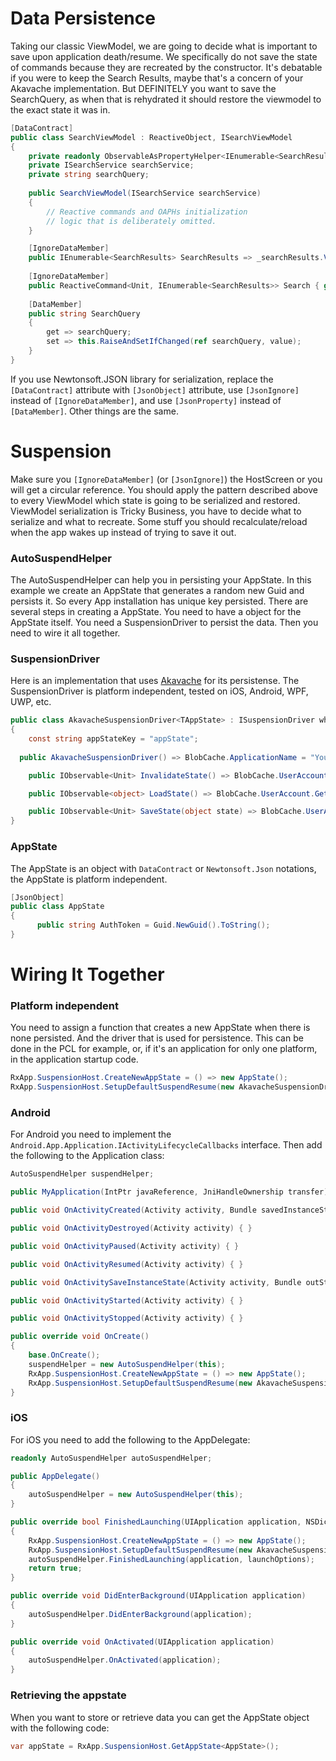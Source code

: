 # Data Persistence

Taking our classic ViewModel, we are going to decide what is important to save upon application death/resume. We specifically do not save the state of commands because they are recreated by the constructor. It's debatable if you were to keep the Search Results, maybe that's a concern of your Akavache implementation. But DEFINITELY you want to save the SearchQuery, as when that is rehydrated it should restore the viewmodel to the exact state it was in.

```cs
[DataContract]
public class SearchViewModel : ReactiveObject, ISearchViewModel
{
    private readonly ObservableAsPropertyHelper<IEnumerable<SearchResults>> _searchResults;
    private ISearchService searchService;
    private string searchQuery;
    
    public SearchViewModel(ISearchService searchService) 
    { 
        // Reactive commands and OAPHs initialization 
        // logic that is deliberately omitted.     
    }

    [IgnoreDataMember]
    public IEnumerable<SearchResults> SearchResults => _searchResults.Value;
     
    [IgnoreDataMember]
    public ReactiveCommand<Unit, IEnumerable<SearchResults>> Search { get; }
    
    [DataMember]
    public string SearchQuery 
    {
        get => searchQuery;
        set => this.RaiseAndSetIfChanged(ref searchQuery, value);
    }
}
```

If you use Newtonsoft.JSON library for serialization, replace the `[DataContract]` attribute with `[JsonObject]` attribute, use `[JsonIgnore]` instead of `[IgnoreDataMember]`, and use `[JsonProperty]` instead of `[DataMember]`. Other things are the same.

# Suspension

Make sure you `[IgnoreDataMember]` (or `[JsonIgnore]`) the HostScreen or you will get a circular reference. You should apply the pattern described above to every ViewModel which state is going to be serialized and restored. ViewModel serialization is Tricky Business, you have to decide what to serialize and what to recreate. Some stuff you should recalculate/reload when the app wakes up instead of trying to save it out.

### AutoSuspendHelper

The AutoSuspendHelper can help you in persisting your AppState. In this example we create an AppState that generates a random new Guid and persists it. So every App installation has unique key persisted. There are several steps in creating a AppState. You need to have a object for the AppState itself. You need a SuspensionDriver to persist the data. Then you need to wire it all together.

### SuspensionDriver

Here is an implementation that uses [Akavache](https://github.com/reactiveui/Akavache) for its persistense. The SuspensionDriver is platform independent, tested on iOS, Android, WPF, UWP, etc. 

```cs
public class AkavacheSuspensionDriver<TAppState> : ISuspensionDriver where TAppState : class
{
	const string appStateKey = "appState";
  
  public AkavacheSuspensionDriver() => BlobCache.ApplicationName = "Your Application Name";

	public IObservable<Unit> InvalidateState() => BlobCache.UserAccount.InvalidateObject<TAppState>(appStateKey);

	public IObservable<object> LoadState() => BlobCache.UserAccount.GetObject<TAppState>(appStateKey);

	public IObservable<Unit> SaveState(object state) => BlobCache.UserAccount.InsertObject(appStateKey, (TAppState)state);
}
```

### AppState

The AppState is an object with `DataContract` or `Newtonsoft.Json` notations, the AppState is platform independent.

```cs
[JsonObject]
public class AppState
{
	  public string AuthToken = Guid.NewGuid().ToString();
}
```

# Wiring It Together

### Platform independent

You need to assign a function that creates a new AppState when there is none persisted. And the driver that is used for persistence. This can be done in the PCL for example, or, if it's an application for only one platform, in the application startup code.

```cs
RxApp.SuspensionHost.CreateNewAppState = () => new AppState();
RxApp.SuspensionHost.SetupDefaultSuspendResume(new AkavacheSuspensionDriver<AppState>());
```

### Android

For Android you need to implement the `Android.App.Application.IActivityLifecycleCallbacks` interface. Then add the following to the Application class:

```cs
AutoSuspendHelper suspendHelper;

public MyApplication(IntPtr javaReference, JniHandleOwnership transfer) : base (javaReference, transfer) { }

public void OnActivityCreated(Activity activity, Bundle savedInstanceState) { }

public void OnActivityDestroyed(Activity activity) { }

public void OnActivityPaused(Activity activity) { }

public void OnActivityResumed(Activity activity) { }

public void OnActivitySaveInstanceState(Activity activity, Bundle outState) { }

public void OnActivityStarted(Activity activity) { }

public void OnActivityStopped(Activity activity) { }

public override void OnCreate()
{
    base.OnCreate();
    suspendHelper = new AutoSuspendHelper(this);
    RxApp.SuspensionHost.CreateNewAppState = () => new AppState();
    RxApp.SuspensionHost.SetupDefaultSuspendResume(new AkavacheSuspensionDriver<AppState>());
}
```

### iOS

For iOS you need to add the following to the AppDelegate:

```cs
readonly AutoSuspendHelper autoSuspendHelper;

public AppDelegate()
{
    autoSuspendHelper = new AutoSuspendHelper(this);
}

public override bool FinishedLaunching(UIApplication application, NSDictionary launchOptions)
{
    RxApp.SuspensionHost.CreateNewAppState = () => new AppState();
    RxApp.SuspensionHost.SetupDefaultSuspendResume(new AkavacheSuspensionDriver<AppState>());
    autoSuspendHelper.FinishedLaunching(application, launchOptions);
    return true;
}

public override void DidEnterBackground(UIApplication application)
{
    autoSuspendHelper.DidEnterBackground(application);
}

public override void OnActivated(UIApplication application)
{
    autoSuspendHelper.OnActivated(application);
}
```

### Retrieving the appstate

When you want to store or retrieve data you can get the AppState object with the following code:

```cs
var appState = RxApp.SuspensionHost.GetAppState<AppState>();
```
